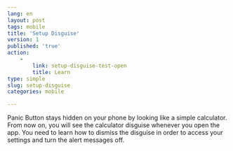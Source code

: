 ```yaml
---
lang: en
layout: post
tags: mobile
title: 'Setup Disguise'
version: 1
published: 'true'
action:
    -
        link: setup-disguise-test-open
        title: Learn
type: simple
slug: setup-disguise
categories: mobile

---
```


Panic Button stays hidden on your phone by looking like a simple calculator. From now on, you will see the calculator disguise whenever you open the app. You need to learn how to dismiss the disguise in order to access your settings and turn the alert messages off.